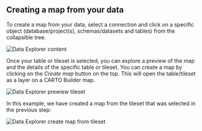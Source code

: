 ## Creating a map from your data

To create a map from your data, select a connection and click on a specific object (database/project(s), schemas/datasets and tables) from the collapsible tree. 

![Data Explorer content](/img/cloud-native-workspace/data-explorer/de_content.png)

Once your table or tileset is selected, you can explore a preview of the map and the details of the specific table or tileset. You can create a map by clicking on the *Create map* button on the top. This will open the table/tileset as a layer on a CARTO Builder map.

![Data Explorer prewiew tileset](/img/cloud-native-workspace/data-explorer/de_tileset_preview.png)

<!-- ![Data Explorer prewiew tileset](/img/cloud-native-workspace/data-explorer/de_preview_tileset.png) -->

In this example, we have created a map from the tileset that was selected in the previous step:

![Data Explorer create map from tileset](/img/cloud-native-workspace/data-explorer/de_tileset_create_map.png)

<!-- ![Data Explorer create map from tileset](/img/cloud-native-workspace/data-explorer/de_create_map_from_tileset.png) -->